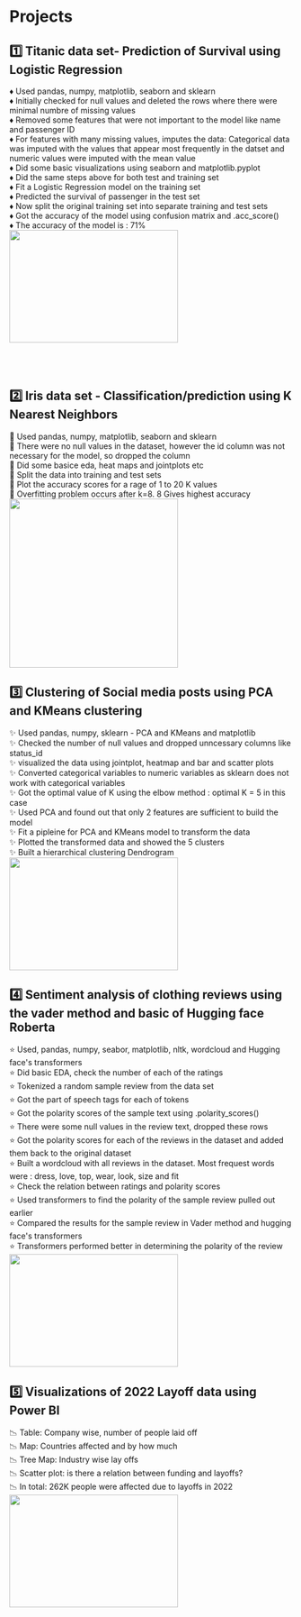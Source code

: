 # Projects
## :one: Titanic data set- Prediction of Survival using Logistic Regression </br>
:diamonds: Used pandas, numpy, matplotlib, seaborn and sklearn</br>
:diamonds: Initially checked for null values and deleted the rows where there were minimal numbre of missing values </br>
:diamonds: Removed some features that were not important to the model like name and passenger ID </br>
:diamonds: For features with many missing values, imputes the data: Categorical data was imputed with the values that appear most frequently in the datset and numeric values were imputed with the mean value </br>
:diamonds: Did some basic visualizations using seaborn and matplotlib.pyplot </br>
:diamonds: Did the same steps above for both test and training set </br>
:diamonds: Fit a Logistic Regression model on the training set </br>
:diamonds: Predicted the survival of passenger in the test set</br> 
:diamonds: Now split the original training set into separate training and test sets </br> 
:diamonds: Got the accuracy of the model using confusion matrix and .acc_score() </br> 
:diamonds: The accuracy of the model is : 71% </br> 
<img src="https://akm-img-a-in.tosshub.com/indiatoday/titanic_647_041416113640.jpg?size=690:388" width="300" height="200"> </br>
</br>
</br>
</br>
## :two: Iris data set - Classification/prediction using K Nearest Neighbors </br>
:cherry_blossom: Used pandas, numpy, matplotlib, seaborn and sklearn </br>
:cherry_blossom: There were no null values in the dataset, however the id column was not necessary for the model, so dropped the column</br>
:cherry_blossom: Did some basice eda, heat maps and jointplots etc </br>
:cherry_blossom: Split the data into training and test sets </br>
:cherry_blossom: Plot the accuracy scores for a rage of 1 to 20 K values </br>
:cherry_blossom: Overfitting problem occurs after k=8. 8 Gives highest accuracy </br> 
<img src="https://cdn11.bigcommerce.com/s-ynwe6/products/366/images/1233/iris__57764.1663963103.380.380.jpg?c=2" width="300" height="300"> </br>
## :three: Clustering of Social media posts using PCA and KMeans clustering </br>
:sparkles: Used pandas, numpy, sklearn - PCA and KMeans and matplotlib </br> 
:sparkles: Checked the number of null values and dropped unncessary columns like status_id </br>
:sparkles: visualized the data using jointplot, heatmap and bar and scatter plots</br>
:sparkles: Converted categorical variables to numeric variables as sklearn does not work with categorical variables </br>
:sparkles: Got the optimal value of K using the elbow method : optimal K = 5 in this case </br>
:sparkles: Used PCA and found out that only 2 features are sufficient to build the model </br>
:sparkles: Fit a pipleine for PCA and KMeans model to transform the data </br>
:sparkles: Plotted the transformed data and showed the 5 clusters </br> 
:sparkles: Built a hierarchical clustering Dendrogram </br> 
<img src="https://media.smallbiztrends.com/2022/01/social-audio.png" width="300" height="200"> </br>
## :four: Sentiment analysis of clothing reviews using the vader method and basic of Hugging face Roberta </br>
:star: Used, pandas, numpy, seabor, matplotlib, nltk, wordcloud and Hugging face's transformers </br> 
:star: Did basic EDA, check the number of each of the ratings</br>
:star: Tokenized a random sample review from the data set </br>
:star: Got the part of speech tags for each of tokens </br>
:star: Got the polarity scores of the sample text using .polarity_scores() </br>
:star: There were some null values in the review text, dropped these rows </br>
:star: Got the polarity scores for each of the reviews in the dataset and added them back to the original dataset </br>
:star: Built a wordcloud with all reviews in the dataset. Most frequest words were : dress, love, top, wear, look, size and fit</br>
:star: Check the relation between ratings and polarity scores </br>
:star: Used transformers to find the polarity of the sample review pulled out earlier</br>
:star: Compared the results for the sample review in Vader method and hugging face's transformers </br>
:star: Transformers performed better in determining the polarity of the review </br>
<img src="https://www.powerreviews.com/wp-content/uploads/2022/01/2023reviewguide.png" width="300" height="200"> </br>
## :five: Visualizations of 2022 Layoff data using Power BI  </br>
:chart_with_downwards_trend: Table: Company wise, number of people laid off </br>
:chart_with_downwards_trend: Map: Countries affected and by how much</br>
:chart_with_downwards_trend: Tree Map: Industry wise lay offs </br>
:chart_with_downwards_trend: Scatter plot: is there a relation between funding and layoffs? </br>
:chart_with_downwards_trend: In total: 262K people were affected due to layoffs in 2022 </br>
<img src="https://missionloca.s3.amazonaws.com/mission/wp-content/uploads/2022/11/feature-tech-layoff-03.png" width="300" height="200"> </br>
